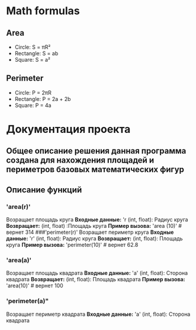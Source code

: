 # Math formulas
## Area
- Circle: S = πR²
- Rectangle: S = ab
- Square: S = a²

## Perimeter
- Circle: P = 2πR
- Rectangle: P = 2a + 2b
- Square: P = 4a

# Документация проекта
## Общее описание решения данная программа создана для нахождения площадей и периметров базовых математических фигур
## Описание функций
### 'area(r)'
Возращает площадь круга
**Входные данные:**
'r (int, float): Радиус круга
**Возвращает:**
(int, float) :Площадь круга
**Пример вызова:**
'area (10)' # вернет 314
###'perimeter(r)'
Возращает периметр круга
**Входные данные:**
'r' (int, float): Радиус круга
**Возвращает:**
(int, float): Площадь круга
**Пример вызова:**
'perimeter(10)' # вернет 62.8
### 'area(a)'
Возращает площадь квадрата
**Входные данные:**
'a' (int, float): Сторона квадрата
**Возвращает:**
(int, float): Площадь квадрата
**Пример вызова:**
'area(10)' # вернет 100
### 'perimeter(a)"
Возращает периметр квадрата
**Входные данные:**
'a' (int, float): Сторона квадрата